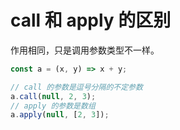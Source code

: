 # call 和 apply 的区别

作用相同，只是调用参数类型不一样。

```js
const a = (x, y) => x + y;

// call 的参数是逗号分隔的不定参数
a.call(null, 2, 3);
// apply 的参数是数组
a.apply(null, [2, 3]);
```